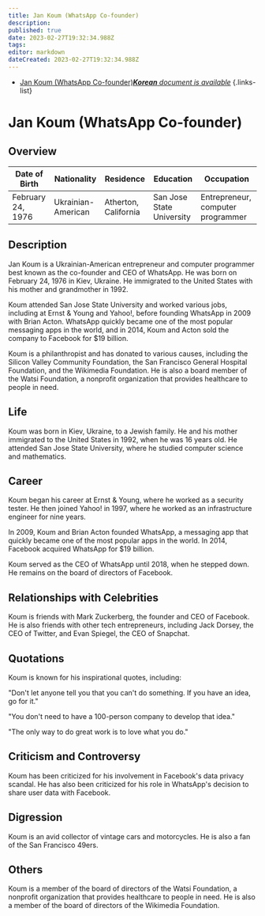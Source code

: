 ```yaml
---
title: Jan Koum (WhatsApp Co-founder)
description: 
published: true
date: 2023-02-27T19:32:34.988Z
tags: 
editor: markdown
dateCreated: 2023-02-27T19:32:34.988Z
---
```


- [Jan Koum (WhatsApp Co-founder)***Korean** document is available*](/ko/Knowledge-base/Dictionary/Person/jan-koum-whatsapp-co-founder)
{.links-list}


# Jan Koum (WhatsApp Co-founder)

## Overview
| Date of Birth | Nationality | Residence | Education | Occupation |
| ------------- | ----------- | --------- | --------- | ---------- |
| February 24, 1976 | Ukrainian-American | Atherton, California | San Jose State University | Entrepreneur, computer programmer |

## Description
Jan Koum is a Ukrainian-American entrepreneur and computer programmer best known as the co-founder and CEO of WhatsApp. He was born on February 24, 1976 in Kiev, Ukraine. He immigrated to the United States with his mother and grandmother in 1992.

Koum attended San Jose State University and worked various jobs, including at Ernst & Young and Yahoo!, before founding WhatsApp in 2009 with Brian Acton. WhatsApp quickly became one of the most popular messaging apps in the world, and in 2014, Koum and Acton sold the company to Facebook for $19 billion.

Koum is a philanthropist and has donated to various causes, including the Silicon Valley Community Foundation, the San Francisco General Hospital Foundation, and the Wikimedia Foundation. He is also a board member of the Watsi Foundation, a nonprofit organization that provides healthcare to people in need.

## Life
Koum was born in Kiev, Ukraine, to a Jewish family. He and his mother immigrated to the United States in 1992, when he was 16 years old. He attended San Jose State University, where he studied computer science and mathematics.

## Career
Koum began his career at Ernst & Young, where he worked as a security tester. He then joined Yahoo! in 1997, where he worked as an infrastructure engineer for nine years.

In 2009, Koum and Brian Acton founded WhatsApp, a messaging app that quickly became one of the most popular apps in the world. In 2014, Facebook acquired WhatsApp for $19 billion.

Koum served as the CEO of WhatsApp until 2018, when he stepped down. He remains on the board of directors of Facebook.

## Relationships with Celebrities
Koum is friends with Mark Zuckerberg, the founder and CEO of Facebook. He is also friends with other tech entrepreneurs, including Jack Dorsey, the CEO of Twitter, and Evan Spiegel, the CEO of Snapchat.

## Quotations
Koum is known for his inspirational quotes, including:

"Don't let anyone tell you that you can't do something. If you have an idea, go for it."

"You don't need to have a 100-person company to develop that idea."

"The only way to do great work is to love what you do."

## Criticism and Controversy
Koum has been criticized for his involvement in Facebook's data privacy scandal. He has also been criticized for his role in WhatsApp's decision to share user data with Facebook.

## Digression
Koum is an avid collector of vintage cars and motorcycles. He is also a fan of the San Francisco 49ers.

## Others
Koum is a member of the board of directors of the Watsi Foundation, a nonprofit organization that provides healthcare to people in need. He is also a member of the board of directors of the Wikimedia Foundation.
